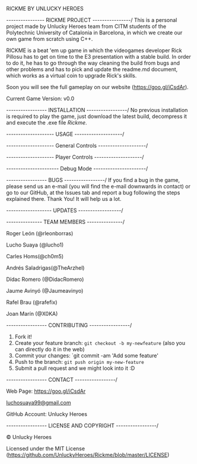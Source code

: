 RICKME BY UNLUCKY HEROES

\---------------- RICKME PROJECT ----------------/
This is a personal project made by Unlucky Heroes team from CITM students of the Polytechnic University of Catalonia in Barcelona, in which we create our own game from scratch using C++.

RICKME is a beat 'em up game in which the videogames developer Rick Pillosu has to get on time to the E3 presentation with a stable build. In order to do it, he has to go through the way cleaning the build from bugs and other problems and has to pick and update the readme.md document, which works as a virtual coin to upgrade Rick's skills.

Soon you will see the full gameplay on our website (https://goo.gl/iCsdAr).

Current Game Version: v0.0


\----------------- INSTALLATION -----------------/
No previous installation is required to play the game, just download the latest build, decompress it and execute the .exe file *Rickme*.


\-------------------- USAGE --------------------/

\-------------------- General Controls --------------------/

\-------------------- Player Controls --------------------/

\---------------------- Debug Mode ----------------------/

\----------------- BUGS -----------------/
If you find a bug in the game, please send us an e-mail (you will find the e-mail downwards in contact) or go to our GitHub, at the Issues tab and report a bug following the steps explained there. Thank You! It will help us a lot.

\------------------- UPDATES ------------------/

\--------------- TEAM MEMBERS ---------------/

Roger León (@rleonborras)

Lucho Suaya (@lucho1)

Carles Homs(@ch0m5)

Andrés Saladrigas(@TheArzhel)

Dídac Romero (@DidacRomero)

Jaume Avinyó (@Jaumeavinyo)

Rafel Brau (@rafefix)

Joan Marín (@X0KA)

\----------------- CONTRIBUTING -----------------/
1. Fork it!
2. Create your feature branch: `git checkout -b my-newfeature` (also you can directly do it in the web)
3. Commit your changes: `git commit -am 'Add some feature'
4. Push to the branch: `git push origin my-new-feature`
5. Submit a pull request and we might look into it :D

\----------------- CONTACT -----------------/

Web Page: https://goo.gl/iCsdAr

luchosuaya99@gmail.com

GitHub Account: Unlucky Heroes

\----------------- LICENSE AND COPYRIGHT -----------------/

© Unlucky Heroes

Licensed under the MIT License (https://github.com/UnluckyHeroes/Rickme/blob/master/LICENSE)



